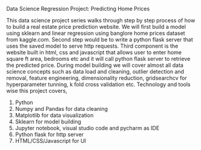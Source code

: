 Data Science Regression Project: Predicting Home Prices

This data science project series walks through step by step process of how to build a real estate price prediction website. We will first build a model using sklearn and linear regression using banglore home prices dataset from kaggle.com. Second step would be to write a python flask server that uses the saved model to serve http requests. Third component is the website built in html, css and javascript that allows user to enter home square ft area, bedrooms etc and it will call python flask server to retrieve the predicted price. During model building we will cover almost all data science concepts such as data load and cleaning, outlier detection and removal, feature engineering, dimensionality reduction, gridsearchcv for hyperparameter tunning, k fold cross validation etc. Technology and tools wise this project covers,
1) Python
2) Numpy and Pandas for data cleaning
3) Matplotlib for data visualization
4) Sklearn for model building
5) Jupyter notebook, visual studio code and pycharm as IDE
6) Python flask for http server
7) HTML/CSS/Javascript for UI